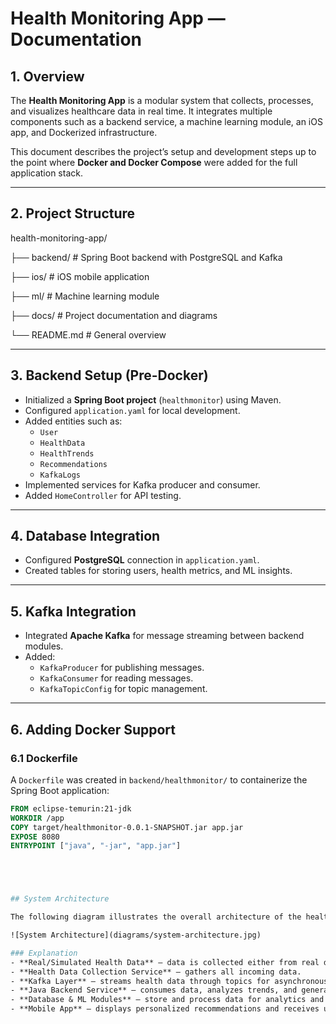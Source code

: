 # Health Monitoring App — Documentation

## 1. Overview
The **Health Monitoring App** is a modular system that collects, processes, and visualizes healthcare data in real time. It integrates multiple components such as a backend service, a machine learning module, an iOS app, and Dockerized infrastructure.

This document describes the project’s setup and development steps up to the point where **Docker and Docker Compose** were added for the full application stack.

---

## 2. Project Structure
health-monitoring-app/

├── backend/ # Spring Boot backend with PostgreSQL and Kafka

├── ios/ # iOS mobile application

├── ml/ # Machine learning module

├── docs/ # Project documentation and diagrams

└── README.md # General overview

---

## 3. Backend Setup (Pre-Docker)
- Initialized a **Spring Boot project** (`healthmonitor`) using Maven.
- Configured `application.yaml` for local development.
- Added entities such as:
  - `User`
  - `HealthData`
  - `HealthTrends`
  - `Recommendations`
  - `KafkaLogs`
- Implemented services for Kafka producer and consumer.
- Added `HomeController` for API testing.

---

## 4. Database Integration
- Configured **PostgreSQL** connection in `application.yaml`.
- Created tables for storing users, health metrics, and ML insights.

---

## 5. Kafka Integration
- Integrated **Apache Kafka** for message streaming between backend modules.
- Added:
  - `KafkaProducer` for publishing messages.
  - `KafkaConsumer` for reading messages.
  - `KafkaTopicConfig` for topic management.

---

## 6. Adding Docker Support
### 6.1 Dockerfile
A `Dockerfile` was created in `backend/healthmonitor/` to containerize the Spring Boot application:
```dockerfile
FROM eclipse-temurin:21-jdk
WORKDIR /app
COPY target/healthmonitor-0.0.1-SNAPSHOT.jar app.jar
EXPOSE 8080
ENTRYPOINT ["java", "-jar", "app.jar"]





## System Architecture

The following diagram illustrates the overall architecture of the health monitoring system:

![System Architecture](diagrams/system-architecture.jpg)

### Explanation
- **Real/Simulated Health Data** — data is collected either from real devices or simulated sources.  
- **Health Data Collection Service** — gathers all incoming data.  
- **Kafka Layer** — streams health data through topics for asynchronous processing.  
- **Java Backend Service** — consumes data, analyzes trends, and generates health recommendations.  
- **Database & ML Modules** — store and process data for analytics and insights.  
- **Mobile App** — displays personalized recommendations and receives updates in real time.
